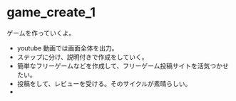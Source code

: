 # game_create_1
ゲームを作っていくよ。

- youtube 動画では画面全体を出力。
- ステップに分け、説明付きで作成をしていく。
- 簡単なフリーゲームなどを作成して、フリーゲーム投稿サイトを活気つかせたい。
- 投稿をして、レビューを受ける。そのサイクルが素晴らしい。
- 
